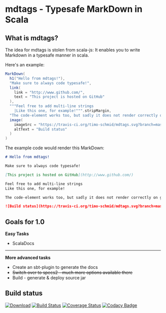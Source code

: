# mdtags - Typesafe MarkDown in Scala

## What is mdtags?

The idea for mdtags is stolen from scala-js: It enables you to
write Markdown in a typesafe manner in scala.

Here's an example:

```scala
MarkDown(
  h1("Hello from mdtags!"),
  "Make sure to always code typesafe!",
  link(
    link = "http://www.github.com/",
    text = "This project is hosted on GitHub"
  ),
  """Feel free to add multi-line strings
    |Like this one, for example!""".stripMargin,
  "The code-element works too, but sadly it does not render correctly on github (inside anther code element).",
  image(
    imageSrc = "https://travis-ci.org/timo-schmid/mdtags.svg?branch=master",
    altText = "Build status"
  )
)
```

The example code would render this MarkDown:

```markdown
# Hello from mdtags!

Make sure to always code typesafe!

[This project is hosted on GitHub](http://www.github.com/)

Feel free to add multi-line strings
Like this one, for example!

The code-element works too, but sadly it does not render correctly on github (inside anther code element).

![Build status](https://travis-ci.org/timo-schmid/mdtags.svg?branch=master)
```

## Goals for 1.0

**Easy Tasks**

* ScalaDocs

***

**More advanced tasks**

* Create an sbt-plugin to generate the docs
* ~~Switch over to specs2 - much more options available there~~
* Build - generate & deploy source jar

## Build status

[![Download](https://api.bintray.com/packages/timo-schmid/sbt-plugins/mdtags/images/download.svg)](https://bintray.com/timo-schmid/sbt-plugins/mdtags/_latestVersion) [![Build Status](https://travis-ci.org/timo-schmid/mdtags.svg?branch=master)](https://travis-ci.org/timo-schmid/mdtags) [![Coverage Status](https://coveralls.io/repos/timo-schmid/mdtags/badge.svg?branch=master&service=github)](https://coveralls.io/github/timo-schmid/mdtags?branch=master) [![Codacy Badge](https://api.codacy.com/project/badge/2f0d123731dd4bcba8bbd525f0083d56)](https://www.codacy.com/app/timo-schmid/mdtags)